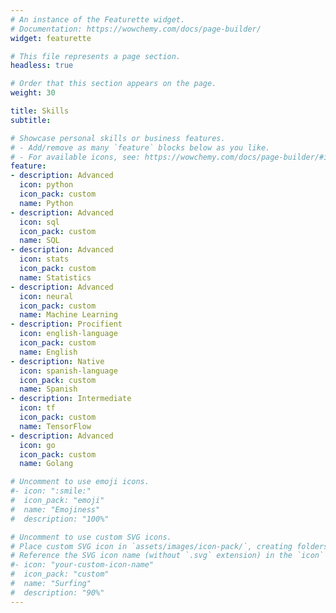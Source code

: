 ```yaml
---
# An instance of the Featurette widget.
# Documentation: https://wowchemy.com/docs/page-builder/
widget: featurette

# This file represents a page section.
headless: true

# Order that this section appears on the page.
weight: 30

title: Skills
subtitle:

# Showcase personal skills or business features.
# - Add/remove as many `feature` blocks below as you like.
# - For available icons, see: https://wowchemy.com/docs/page-builder/#icons
feature:
- description: Advanced
  icon: python
  icon_pack: custom
  name: Python
- description: Advanced
  icon: sql
  icon_pack: custom
  name: SQL
- description: Advanced
  icon: stats
  icon_pack: custom
  name: Statistics
- description: Advanced
  icon: neural
  icon_pack: custom
  name: Machine Learning
- description: Procifient
  icon: english-language
  icon_pack: custom
  name: English
- description: Native
  icon: spanish-language
  icon_pack: custom
  name: Spanish
- description: Intermediate
  icon: tf
  icon_pack: custom
  name: TensorFlow
- description: Advanced
  icon: go
  icon_pack: custom
  name: Golang

# Uncomment to use emoji icons.
#- icon: ":smile:"
#  icon_pack: "emoji"
#  name: "Emojiness"
#  description: "100%"  

# Uncomment to use custom SVG icons.
# Place custom SVG icon in `assets/images/icon-pack/`, creating folders if necessary.
# Reference the SVG icon name (without `.svg` extension) in the `icon` field.
#- icon: "your-custom-icon-name"
#  icon_pack: "custom"
#  name: "Surfing"
#  description: "90%"
---
```

